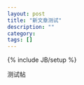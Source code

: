 ```yaml
---
layout: post
title: "新文章测试"
description: ""
category: 
tags: []
---
```

{% include JB/setup %}

测试帖

